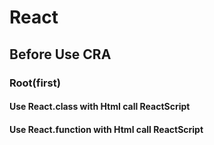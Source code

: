 # React

## Before Use CRA

### Root(first)
#### Use React.class with Html call ReactScript
#### Use React.function with Html call ReactScript



